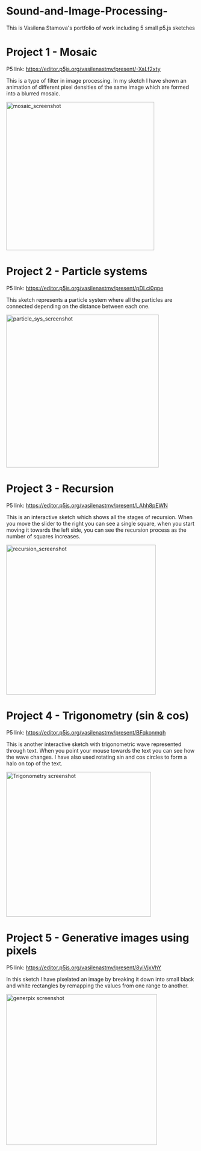 # Sound-and-Image-Processing-
This is Vasilena Stamova's portfolio of work including 5 small p5.js sketches 

# Project 1 - Mosaic
P5 link: https://editor.p5js.org/vasilenastmv/present/-XaLf2xty

This is a type of filter in image processing. In my sketch I have shown an animation of different pixel densities of the same image which are formed into a blurred mosaic.

<img width="393" alt="mosaic_screenshot" src="https://user-images.githubusercontent.com/62107988/84306704-83878f00-ab64-11ea-8200-06a9ca79838d.png">


# Project 2 - Particle systems
P5 link: https://editor.p5js.org/vasilenastmv/present/pDLci0qpe

This sketch represents a particle system where all the particles are connected depending on the distance between each one.

<img width="405" alt="particle_sys_screenshot" src="https://user-images.githubusercontent.com/62107988/84306566-520ec380-ab64-11ea-965d-3e0feb5cd2e6.png">


# Project 3 - Recursion
P5 link: https://editor.p5js.org/vasilenastmv/present/LAhh8pEWN

This is an interactive sketch which shows all the stages of recursion. When you move the slider to the right you can see a single square, when you start moving it towards the left side, you can see the recursion process as the number of squares increases. 

<img width="397" alt="recursion_screenshot" src="https://user-images.githubusercontent.com/62107988/84315543-7f626e00-ab72-11ea-8d72-81009af1f537.png">

# Project 4 - Trigonometry (sin & cos)
P5 link: https://editor.p5js.org/vasilenastmv/present/BFqkonmqh

This is another interactive sketch with trigonometric wave represented through text. When you point your mouse towards the text you can see how the wave changes. I have also used rotating sin and cos circles to form a halo on top of the text.

<img width="384" alt="Trigonometry screenshot" src="https://user-images.githubusercontent.com/62107988/84365804-a94f7b00-abda-11ea-84d5-cc69881ea790.png">

# Project 5 - Generative images using pixels
P5 link: https://editor.p5js.org/vasilenastmv/present/8yiVjxVhY

In this sketch I have pixelated an image by breaking it down into small black and white rectangles by remapping the values from one range to another.

<img width="400" alt="generpix screenshot" src="https://user-images.githubusercontent.com/62107988/84375321-0dc50700-abe8-11ea-96ba-6b98f61e663c.png">
